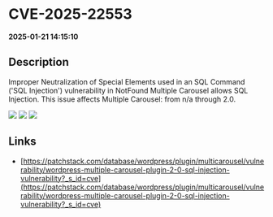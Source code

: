 # CVE-2025-22553

**2025-01-21 14:15:10**

## Description
Improper Neutralization of Special Elements used in an SQL Command ('SQL Injection') vulnerability in NotFound Multiple Carousel allows SQL Injection. This issue affects Multiple Carousel: from n/a through 2.0.

![](https://img.shields.io/static/v1?label=Score&message=9.3&color=red)
![](https://img.shields.io/static/v1?label=Severity&message=CRITICAL&color=red)
![](https://img.shields.io/static/v1?label=CWE&message=SQL&color=green)

## Links
- [https://patchstack.com/database/wordpress/plugin/multicarousel/vulnerability/wordpress-multiple-carousel-plugin-2-0-sql-injection-vulnerability?_s_id=cve](https://patchstack.com/database/wordpress/plugin/multicarousel/vulnerability/wordpress-multiple-carousel-plugin-2-0-sql-injection-vulnerability?_s_id=cve)
